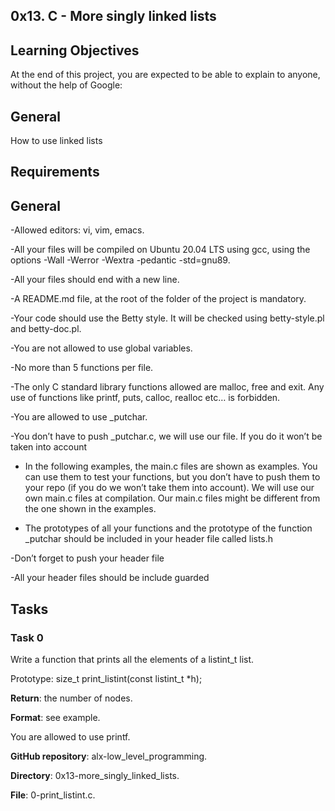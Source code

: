 ## 0x13. C - More singly linked lists

## Learning Objectives
At the end of this project, you are expected to be able to explain to anyone, without the help of Google:

## General
How to use linked lists

## Requirements

## General

-Allowed editors: vi, vim, emacs.

-All your files will be compiled on Ubuntu 20.04 LTS using gcc, using the options -Wall -Werror -Wextra -pedantic -std=gnu89.

-All your files should end with a new line.

-A README.md file, at the root of the folder of the project is mandatory.

-Your code should use the Betty style. It will be checked using betty-style.pl and betty-doc.pl.

-You are not allowed to use global variables.

-No more than 5 functions per file.

-The only C standard library functions allowed are malloc, free and exit. Any use of functions like printf, puts, calloc, realloc etc… is forbidden.

-You are allowed to use \_putchar.

-You don’t have to push \_putchar.c, we will use our file. If you do it won’t be taken into account

- In the following examples, the main.c files are shown as examples. You can use them to test your functions, but you don’t have to push them to your repo (if you do we won’t take them into account). We will   use our own main.c files at compilation. Our main.c files might be different from the one shown in the examples.

- The prototypes of all your functions and the prototype of the function \_putchar should be included in your header file called lists.h

-Don’t forget to push your header file

-All your header files should be include guarded


## Tasks

### Task 0

Write a function that prints all the elements of a listint\_t list.

Prototype: size\_t print\_listint(const listint\_t \*h);

**Return**: the number of nodes.

**Format**: see example.

You are allowed to use printf.

**GitHub repository**: alx-low\_level\_programming.

**Directory**: 0x13-more\_singly\_linked\_lists.

**File**: 0-print\_listint.c.
